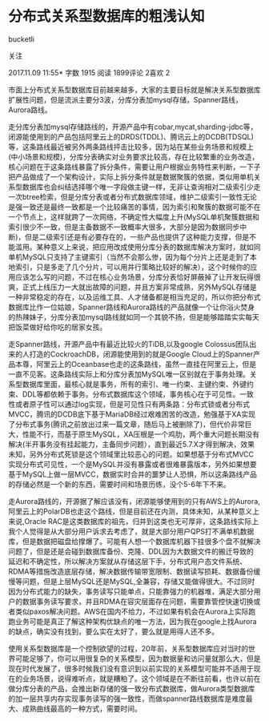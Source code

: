# 分布式关系型数据库的粗浅认知



 

bucketli

 

关注

2017.11.09 11:55* 字数 1915 阅读 1899评论 2喜欢 2

市面上分布式关系型数据库目前越来越多，大家的主要目标就是解决关系型数据库扩展性问题，但是流派主要分3波，分库分表加mysql存储，Spanner路线，Aurora路线。

走分库分表加mysql存储路线的，开源产品中有cobar,mycat,sharding-jdbc等，闭源能使用到的产品包括阿里云上的DRDS(TDDL)、腾讯云上的DCDB(TDSQL)等，这条路线最近被另外两条路线抨击比较多，因为站在某些业务场景和规模上(中小场景和规模)，分库分表确实对业务要求比较高，存在比较繁重的业务改造，核心问题在于这条路线暴露了拆分条件，需要让用户根据业务特性来判断，一下子把产品做成了一个架构设计，实际上拆分条件就是数据聚簇的依据，类似用单机关系型数据库也会纠结选择哪个唯一字段做主键一样，无非让查询相对二级索引少走一次btree检索，但是分库分表或者分布式数据库领域，维护二级索引一致性无论是强一致还是最终一致都是一个比较痛苦的事情，因为索引和聚簇的数据可能不在一个节点上，这样就跨了一次网络，不确定性大幅度上升(MySQL单机聚簇数据和索引很少不一致，但是主备数据不一致概率大很多，大部分是因为数据同步中断)，但是二级索引还是有必要存在的，一些产品也提供了这种能力支撑，但是不能滥用。某种意义上来说，把应用改成使用分库分表的数据库解决方案时，就如同单机MySQL只支持了主键索引（当然不会那么惨，因为每个分片上还是走到了本地索引，只是多走了几个分片，可以用并行策略比较好的解决），这个时候你的应用应该怎么写的问题，不过在核心业务场景，分库分表恰好屏蔽掉了让开发玩得很爽，正式上线压力一大就出故障的问题，并且方案非常成熟，另外MySQL存储是一种非常稳定的存在，以及运维工具、人才储备都是相当充足的，所以你把分布式数据库比作一位姑娘，Spanner路线和Aurora路线的产品就像一个让你浴火焚身的热辣妹子，分库分表加mysql路线就如同一个其貌不扬，但是能够踏踏实实每天把饭菜做好给你吃的居家女孩。

走Spanner路线，开源产品中有最近比较火的TiDB,以及google Colossus团队出来的人打造的CockroachDB，闭源能使用到的就是Google Cloud上的Spanner产品本尊，阿里云上的Oceanbase也走的这条路线，虽然一直挂在阿里云上，但是一直不见客。这条路线实际上和分库分表加MySQL唯一区别就在于事务处理。关系型数据库里面，最核心就是事务，所有的索引、唯一约束、主键约束、外键约束、DDL等都依赖于事务。分布式数据库这个领域，事务核心在于可见性。一致性或者原子性可以通过log实现，但是可见性只有两条路：分布式锁或者分布式MVCC，腾讯的DCDB底下基于MariaDB经过艰难困苦的改造，勉强基于XA实现了分布式事务(腾讯之前放出过来一篇文章，随后马上被删除了)，但代价非常巨大，性能不行，而基于原生MySQL，XA压根是一个鸡肋，两个重大问题长期没有解决(半开事务没有挂起能力，主备同步问题），直到最近5.7.X才得到解决，效果未知，另外分布式死锁是这个领域里比较恶心的问题。如果想基于分布式MVCC实现分布式可见性，一个是MySQL并没有暴露或者很难暴露版本，另外如果想要基于MySQL上做一层MVCC，数据实时合并的噩梦让人恐惧，所以这条路线产品的存储必然是一个新的东西，需要时间和场景历练，没个5-6年下不来。

走Aurora路线的，开源据了解应该没有，闭源能够使用到的只有AWS上的Aurora,阿里云上的PolarDB也走这个路线，但是目前还在内测，具体未知，从某种意义上来说,Oracle RAC是这类数据库的祖先，归并到这类也无可厚非，这条路线实际上我个人觉得是从大部分用户诉求去考虑了，就是大部分用户QPS打不满单机数据库，但是数据把磁盘给撑爆了。可能有人想一个数据库机器下挂很多个盘不就解决问题了，但是还是会碰到数据库备份、克隆、DDL因为大数据文件的搬迁导致的延迟和不确定性，所以解决方案就从存储这层下手，分布式用户态文件系统、RDMA等措施改造底层存储，解决数据传输带宽限制、数据读写损耗、数据备份缓慢等问题，但是上层MySQL还是MySQL,全兼容，存储又能做得很大。不过同时因为分布式能力的缺失，事务读写只能单点，只能靠强力的机器堆，满足大部分用户的数据事务读写要求，并且RDMA在容灾层面存在问题，需要靠管控快速切换或者类似paxos解决问题。AWS在国内不给力，不过如果有机会在Aurora上实际跑跑业务可能是真正了解这种架构优缺点的唯一方法，因为我在google上找Aurora的缺点，确实没有找到，要么实在太好了，要么就是用得人还不多。

使用关系型数据库是一个控制欲望的过程，20年前，关系型数据库应对当时的世界可能足够了，你可以用很复杂的关系模型，因为数据量和访问量就那么大，但是现在时代发展了，很多时候我们没有意识到以前实现的关系模型可能并不适用于现在的业务场景，说得难听点，就是糟粕了。这个领域是在不断往前看，也许以前在做分库分表的产品，会推出新存储的强一致分布式数据库，做Aurora类型数据库的加一层共享内存实现事务读写的强一致性，而做spanner路线数据库是难度最大、成熟曲线最高的一种方式，需要时间。